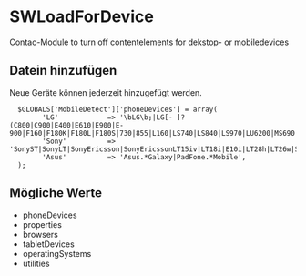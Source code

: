 SWLoadForDevice
===============

Contao-Module to turn off contentelements for dekstop- or mobiledevices

## Datein hinzufügen

Neue Geräte können jederzeit hinzugefügt werden.

      $GLOBALS['MobileDetect']['phoneDevices'] = array(
            'LG'            => '\bLG\b;|LG[- ]?(C800|C900|E400|E610|E900|E-900|F160|F180K|F180L|F180S|730|855|L160|LS740|LS840|LS970|LU6200|MS690|MS695|MS770|MS840|MS870|MS910|P500|P700|P705|VM696|AS680|AS695|AX840|C729|E970|GS505|272|C395|E739BK|E960|L55C|L75C|LS696|LS860|P769BK|P350|P500|P509|P870|UN272|US730|VS840|VS950|LN272|LN510|LS670|LS855|LW690|MN270|MN510|P509|P769|P930|UN200|UN270|UN510|UN610|US670|US740|US760|UX265|UX840|VN271|VN530|VS660|VS700|VS740|VS750|VS910|VS920|VS930|VX9200|VX11000|AX840A|LW770|P506|P925|P999|E612|D955|D802|MS323)',
            'Sony'          => 'SonyST|SonyLT|SonyEricsson|SonyEricssonLT15iv|LT18i|E10i|LT28h|LT26w|SonyEricssonMT27i|C5303|C6902|C6903|C6906|C6943|D2533',
            'Asus'          => 'Asus.*Galaxy|PadFone.*Mobile',
      );
    
## Mögliche Werte

- phoneDevices
- properties
- browsers
- tabletDevices
- operatingSystems
- utilities
